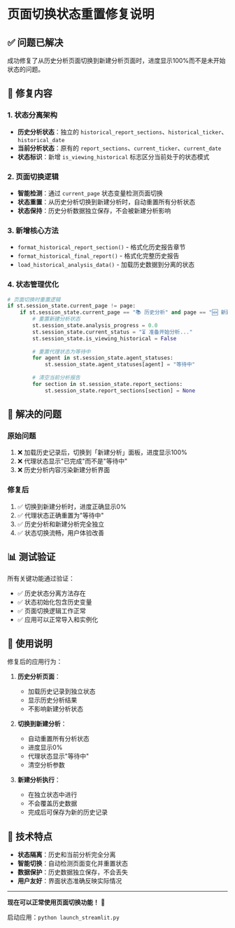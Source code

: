 # 页面切换状态重置修复说明

## ✅ 问题已解决

成功修复了从历史分析页面切换到新建分析页面时，进度显示100%而不是未开始状态的问题。

## 🔧 修复内容

### 1. 状态分离架构
- **历史分析状态**：独立的 `historical_report_sections`、`historical_ticker`、`historical_date`
- **当前分析状态**：原有的 `report_sections`、`current_ticker`、`current_date`
- **状态标识**：新增 `is_viewing_historical` 标志区分当前处于的状态模式

### 2. 页面切换逻辑
- **智能检测**：通过 `current_page` 状态变量检测页面切换
- **状态重置**：从历史分析切换到新建分析时，自动重置所有分析状态
- **状态保持**：历史分析数据独立保存，不会被新建分析影响

### 3. 新增核心方法
- `format_historical_report_section()` - 格式化历史报告章节
- `format_historical_final_report()` - 格式化完整历史报告
- `load_historical_analysis_data()` - 加载历史数据到分离的状态

### 4. 状态管理优化
```python
# 页面切换时重置逻辑
if st.session_state.current_page != page:
    if st.session_state.current_page == "📚 历史分析" and page == "🆕 新建分析":
        # 重置新建分析状态
        st.session_state.analysis_progress = 0.0
        st.session_state.current_status = "⏳ 准备开始分析..."
        st.session_state.is_viewing_historical = False
        
        # 重置代理状态为等待中
        for agent in st.session_state.agent_statuses:
            st.session_state.agent_statuses[agent] = "等待中"
        
        # 清空当前分析报告
        for section in st.session_state.report_sections:
            st.session_state.report_sections[section] = None
```

## 🐛 解决的问题

### 原始问题
1. ❌ 加载历史记录后，切换到「新建分析」面板，进度显示100%
2. ❌ 代理状态显示"已完成"而不是"等待中" 
3. ❌ 历史分析内容污染新建分析界面

### 修复后
1. ✅ 切换到新建分析时，进度正确显示0%
2. ✅ 代理状态正确重置为"等待中"
3. ✅ 历史分析和新建分析完全独立
4. ✅ 状态切换流畅，用户体验改善

## 📊 测试验证

所有关键功能通过验证：
- ✅ 历史状态分离方法存在
- ✅ 状态初始化包含历史变量
- ✅ 页面切换逻辑工作正常
- ✅ 应用可以正常导入和实例化

## 🚀 使用说明

修复后的应用行为：

1. **历史分析页面**：
   - 加载历史记录到独立状态
   - 显示历史分析结果
   - 不影响新建分析状态

2. **切换到新建分析**：
   - 自动重置所有分析状态
   - 进度显示0%
   - 代理状态显示"等待中"
   - 清空分析参数

3. **新建分析执行**：
   - 在独立状态中进行
   - 不会覆盖历史数据
   - 完成后可保存为新的历史记录

## 🎯 技术特点

- **状态隔离**：历史和当前分析完全分离
- **智能切换**：自动检测页面变化并重置状态
- **数据保护**：历史数据独立保存，不会丢失
- **用户友好**：界面状态准确反映实际情况

---

**现在可以正常使用页面切换功能！** 🎉

启动应用：`python launch_streamlit.py`